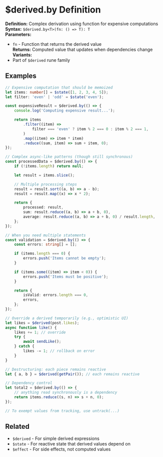 # $derived.by Definition

**Definition:** Complex derivation using function for expensive
computations  
**Syntax:** `$derived.by<T>(fn: () => T): T`  
**Parameters:**

- `fn` - Function that returns the derived value  
  **Returns:** Computed value that updates when dependencies change  
  **Variants:**
- Part of `$derived` rune family

## Examples

```ts
// Expensive computation that should be memoized
let items: number[] = $state([1, 2, 3, 4, 5]);
let filter: 'even' | 'odd' = $state('even');

const expensiveResult = $derived.by(() => {
	console.log('Computing expensive result...');

	return items
		.filter((item) =>
			filter === 'even' ? item % 2 === 0 : item % 2 === 1,
		)
		.map((item) => item * item)
		.reduce((sum, item) => sum + item, 0);
});

// Complex async-like patterns (though still synchronous)
const processedData = $derived.by(() => {
	if (!items.length) return null;

	let result = items.slice();

	// Multiple processing steps
	result = result.sort((a, b) => a - b);
	result = result.map((x) => x * 2);

	return {
		processed: result,
		sum: result.reduce((a, b) => a + b, 0),
		average: result.reduce((a, b) => a + b, 0) / result.length,
	};
});

// When you need multiple statements
const validation = $derived.by(() => {
	const errors: string[] = [];

	if (items.length === 0) {
		errors.push('Items cannot be empty');
	}

	if (items.some((item) => item < 0)) {
		errors.push('Items must be positive');
	}

	return {
		isValid: errors.length === 0,
		errors,
	};
});

// Override a derived temporarily (e.g., optimistic UI)
let likes = $derived(post.likes);
async function like() {
	likes += 1; // override
	try {
		await sendLike();
	} catch {
		likes -= 1; // rollback on error
	}
}

// Destructuring: each piece remains reactive
let { a, b } = $derived(getPair()); // each remains reactive

// Dependency control
let total2 = $derived.by(() => {
	// anything read synchronously is a dependency
	return items.reduce((s, n) => s + n, 0);
});

// To exempt values from tracking, use untrack(...)
```

## Related

- `$derived` - For simple derived expressions
- `$state` - For reactive state that derived values depend on
- `$effect` - For side effects, not computed values
